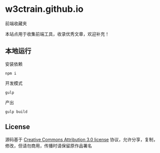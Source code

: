 # w3ctrain.github.io

前端收藏夹

本站点用于收集前端工具，收录优秀文章，欢迎补充！

## 本地运行

安装依赖
```
npm i
```

开发模式
```
gulp
```

产出
```
gulp build
```


## License
源码基于 [Creative Commons Attribution 3.0 license](http://creativecommons.org/licenses/by/3.0/us/deed.en) 协议，允许分享，复制，修改，但请勿商用，传播时请保留原作品署名
